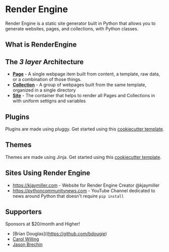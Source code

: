 # Render Engine

Render Engine is a static site generator built in Python that allows you to generate websites, pages, and collections, with Python classes.

## What is RenderEngine
## The _3 layer_ Architecture 

* **[Page](https://render-engine.readthedocs.io/en/latest/page)** - A single webpage item built from content, a template, raw data, or a combination of those things.
* **[Collection](https://render-engine.readthedocs.io/en/latest/collection/)** - A group of webpages built from the same template, organized in a single directory
* **[Site](https://render-engine.readthedocs.io/en/latest/site/)** - The container that helps to render all Pages and Collections in with uniform settigns and variables

## Plugins
Plugins are made using pluggy. Get started using this [cookiecutter template](https://github.com/render-engine/cc-render-engine-plugins).

## Themes
Themes are made using Jinja. Get started using this [cookiecutter template](https://github.com/render-engine/cc-render-engine-themes/blob/main/README.md).

## Sites Using Render Engine

- https://kjaymiller.com - Website for Render Engine Creator @kjaymiller
- https://pythoncommunitynews.com - YouTube Channel dedicated to news around Python that doesn't require `pip install`

## Supporters
Sponsors at $20/month and Higher!

* [Brian Douglas]((https://github.com/bdougie)
* [Carol Willing](https://github.com/willingc)
* [Jason Brechin](https://github.com/brechin)
